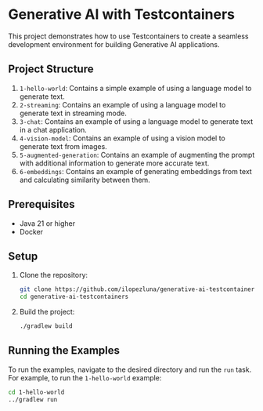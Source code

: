 # Generative AI with Testcontainers

This project demonstrates how to use Testcontainers to create a seamless development environment for building Generative AI applications.

## Project Structure

1. `1-hello-world`: Contains a simple example of using a language model to generate text.
2. `2-streaming`: Contains an example of using a language model to generate text in streaming mode.
3. `3-chat`: Contains an example of using a language model to generate text in a chat application.
4. `4-vision-model`: Contains an example of using a vision model to generate text from images.
5. `5-augmented-generation`: Contains an example of augmenting the prompt with additional information to generate more accurate text.
6. `6-embeddings`: Contains an example of generating embeddings from text and calculating similarity between them.

## Prerequisites

- Java 21 or higher
- Docker

## Setup

1. Clone the repository:
    ```sh
    git clone https://github.com/ilopezluna/generative-ai-testcontainers.git
    cd generative-ai-testcontainers
    ```

2. Build the project:
    ```sh
    ./gradlew build
    ```

## Running the Examples

To run the examples, navigate to the desired directory and run the `run` task. For example, to run the `1-hello-world` example:

```sh
cd 1-hello-world
../gradlew run